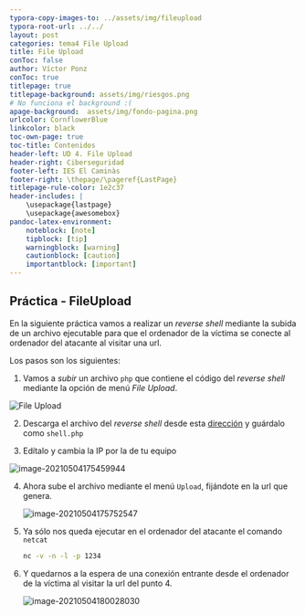 ```yaml
---
typora-copy-images-to: ../assets/img/fileupload
typora-root-url: ../../
layout: post
categories: tema4 File Upload
title: File Upload
conToc: false
author: Víctor Ponz
conToc: true
titlepage: true
titlepage-background: assets/img/riesgos.png
# No funciona el background :(
apage-background:  assets/img/fondo-pagina.png
urlcolor: CornflowerBlue
linkcolor: black
toc-own-page: true
toc-title: Contenidos
header-left: UD 4. File Upload
header-right: Ciberseguridad
footer-left: IES El Caminàs
footer-right: \thepage/\pageref{LastPage}
titlepage-rule-color: 1e2c37
header-includes: |
    \usepackage{lastpage} 
    \usepackage{awesomebox}
pandoc-latex-environment:
    noteblock: [note]
    tipblock: [tip]
    warningblock: [warning]
    cautionblock: [caution]
    importantblock: [important]
---
```


## Práctica - FileUpload

En la siguiente práctica vamos a realizar un *reverse shell* mediante la subida de un archivo ejecutable para que el ordenador de la víctima se conecte al ordenador del atacante al visitar una url.

Los pasos son los siguientes:

1. Vamos a *subir* un archivo `php` que contiene el código del *reverse shell* mediante la opción de menú *File Upload*.

![File Upload](/Ciberseguridad-PePS/assets/img/fileupload/image-20210504174939266.png)

2. Descarga el archivo del *reverse shell* desde esta [dirección](https://raw.githubusercontent.com/pentestmonkey/php-reverse-shell/master/php-reverse-shell.php) y guárdalo como `shell.php`

3. Edítalo y cambia la IP por la de tu equipo

![image-20210504175459944](/Ciberseguridad-PePS/assets/img/fileupload/image-20210504175459944.png)



4. Ahora sube el archivo mediante el menú `Upload`, fijándote en la url que genera.
   

   ![image-20210504175752547](/Ciberseguridad-PePS/assets/img/fileupload/image-20210504175752547.png)

5. Ya sólo nos queda ejecutar en el ordenador del atacante el comando `netcat`

   ```bash
   nc -v -n -l -p 1234
   ```

6. Y quedarnos a la espera de una conexión entrante desde el ordenador de la víctima al visitar la url del punto 4.

   ![image-20210504180028030](/Ciberseguridad-PePS/assets/img/fileupload/image-20210504180028030.png) 

